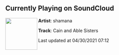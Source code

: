 ## Currently Playing on SoundCloud

[<img align="left" width="100" src="https://i1.sndcdn.com/artworks-Yaq8XIgkuCzHO62L-7ThYfQ-t500x500.jpg">](https://soundcloud.com/shamanabeats/cain-and-able-sisters?in=shamanabeats/sets/to-all-hell)

**Artist**: shamana 

**Track**: Cain and Able Sisters

Last updated at 04/30/2021 07:12
